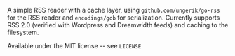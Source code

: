 A simple RSS reader with a cache layer, using `github.com/ungerik/go-rss`
for the RSS reader and `encodings/gob` for serialization. Currently supports
RSS 2.0 (verified with Wordpress and Dreamwidth feeds) and caching to the
filesystem.

Available under the MIT license -- see `LICENSE`

